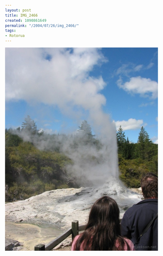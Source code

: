 ```yaml
---
layout: post
title: IMG_2466
created: 1090861649
permalink: "/2004/07/26/img_2466/"
tags:
- Rotorua
---
```


<img src="/image/images/img_2466-825.jpg"/>

